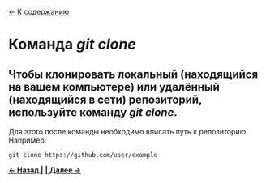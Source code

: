 [<- К содержанию](./readme.md)

# Команда _git clone_

## Чтобы клонировать локальный (находящийся на вашем компьютере) или удалённый (находящийся в сети) репозиторий, используйте команду _git clone_. 

Для этого после команды необходимо вписать путь к репозиторию. Например:

```bash-
git clone https://github.com/user/example
```

[**<- Назад |**](./commit.md "Команда git commit") [**| Далее ->**](./fetch.md "Получение и слияние данных")